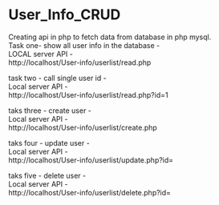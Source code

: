 # User_Info_CRUD
Creating api in php to fetch data from database in php mysql.<br>
Task one- show all user info in the database -<br>
LOCAL server API - <br>
http://localhost/User-info/userlist/read.php <br>

task two - call single user id - <br>
Local server API - <br> 
http://localhost/User-info/userlist/read.php?id=1

taks three - create user - <br>
Local server API - <br> 
http://localhost/User-info/userlist/create.php<br>

taks four - update user - <br>
Local server API - <br> 
http://localhost/User-info/userlist/update.php?id=<br>

taks five - delete user - <br>
Local server API - <br> 
http://localhost/User-info/userlist/delete.php?id=<br>


